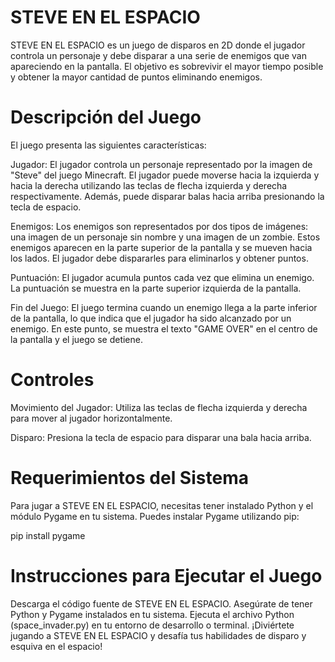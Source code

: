 # STEVE EN EL ESPACIO 

STEVE EN EL ESPACIO es un juego de disparos en 2D donde el jugador controla un personaje y debe disparar a una serie de enemigos que van apareciendo en la pantalla. El objetivo es sobrevivir el mayor tiempo posible y obtener la mayor cantidad de puntos eliminando enemigos.

# Descripción del Juego

El juego presenta las siguientes características:

Jugador: El jugador controla un personaje representado por la imagen de "Steve" del juego Minecraft. El jugador puede moverse hacia la izquierda y hacia la derecha utilizando las teclas de flecha izquierda y derecha respectivamente. Además, puede disparar balas hacia arriba presionando la tecla de espacio.

Enemigos: Los enemigos son representados por dos tipos de imágenes: una imagen de un personaje sin nombre y una imagen de un zombie. Estos enemigos aparecen en la parte superior de la pantalla y se mueven hacia los lados. El jugador debe dispararles para eliminarlos y obtener puntos.

Puntuación: El jugador acumula puntos cada vez que elimina un enemigo. La puntuación se muestra en la parte superior izquierda de la pantalla.

Fin del Juego: El juego termina cuando un enemigo llega a la parte inferior de la pantalla, lo que indica que el jugador ha sido alcanzado por un enemigo. En este punto, se muestra el texto "GAME OVER" en el centro de la pantalla y el juego se detiene.

# Controles

Movimiento del Jugador: Utiliza las teclas de flecha izquierda y derecha para mover al jugador horizontalmente.

Disparo: Presiona la tecla de espacio para disparar una bala hacia arriba.

# Requerimientos del Sistema
Para jugar a STEVE EN EL ESPACIO, necesitas tener instalado Python y el módulo Pygame en tu sistema. Puedes instalar Pygame utilizando pip:

pip install pygame

# Instrucciones para Ejecutar el Juego
Descarga el código fuente de STEVE EN EL ESPACIO.
Asegúrate de tener Python y Pygame instalados en tu sistema.
Ejecuta el archivo Python (space_invader.py) en tu entorno de desarrollo o terminal.
¡Diviértete jugando a STEVE EN EL ESPACIO y desafía tus habilidades de disparo y esquiva en el espacio!





